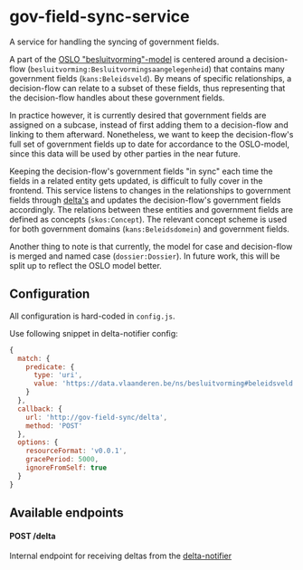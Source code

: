 # gov-field-sync-service
A service for handling the syncing of government fields.

A part of the [OSLO "besluitvorming"-model](https://data.vlaanderen.be/doc/applicatieprofiel/besluitvorming) is centered around a decision-flow (`besluitvorming:Besluitvormingsaangelegenheid`) that contains many government fields (`kans:Beleidsveld`). By means of specific relationships, a decision-flow can relate to a subset of these fields, thus representing that the decision-flow handles about these government fields.

In practice however, it is currently desired that government fields are assigned on a subcase, instead of first adding them to a decision-flow and linking to them afterward. Nonetheless, we want to keep the decision-flow's full set of government fields up to date for accordance to the OSLO-model, since this data will be used by other parties in the near future.

Keeping the decision-flow's government fields "in sync" each time the fields in a related entity gets updated, is difficult to fully cover in the frontend. This service listens to changes in the relationships to government fields through [delta's](https://github.com/mu-semtech/delta-notifier) and updates the decision-flow's government fields accordingly. The relations between these entities and government fields are defined as concepts (`skos:Concept`). The relevant concept scheme is used for both government domains (`kans:Beleidsdomein`) and government fields.

Another thing to note is that currently, the model for case and decision-flow is merged and named case (`dossier:Dossier`).
In future work, this will be split up to reflect the OSLO model better.

## Configuration
All configuration is hard-coded in `config.js`.

Use following snippet in delta-notifier config:
```js
{
  match: {
    predicate: {
      type: 'uri',
      value: 'https://data.vlaanderen.be/ns/besluitvorming#beleidsveld'
    }
  },
  callback: {
    url: 'http://gov-field-sync/delta',
    method: 'POST'
  },
  options: {
    resourceFormat: 'v0.0.1',
    gracePeriod: 5000,
    ignoreFromSelf: true
  }
}
```

## Available endpoints

#### POST /delta

Internal endpoint for receiving deltas from the [delta-notifier](https://github.com/mu-semtech/delta-notifier)

